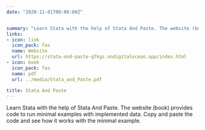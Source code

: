 ```yaml
---
date: "2020-11-01T00:00:00Z"


summary: "Learn Stata with the help of Stata And Paste. The website (book) provides code to run minimal examples with implemented data ..."
links:
- icon: link
  icon_pack: fas
  name: Website
  url: https://stata-and-paste-q7kgs.ondigitalocean.app/index.html
- icon: book
  icon_pack: fas
  name: pdf
  url: ../media/Stata_and_Paste.pdf

title: Stata And Paste
---
```


Learn Stata with the help of Stata And Paste. The website (book) provides code to run minimal examples with implemented data. Copy and paste the code and see how it works with the minimal example. 

